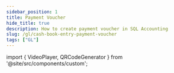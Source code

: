 ```yaml
---
sidebar_position: 1
title: Payment Voucher
hide_title: true
description: How to create payment voucher in SQL Accounting
slug: /gl/cash-book-entry-payment-voucher
tags: ["GL"]
---
```



import { VideoPlayer, QRCodeGenerator } from '@site/src/components/custom';

<QRCodeGenerator url="https://www.youtube.com/embed/Hy-YVj7gvSY?autoplay=1" />

<VideoPlayer 
  videoId="Hy-YVj7gvSY" 
    title="Cash Book Entry - Payment Voucher"
/>
 